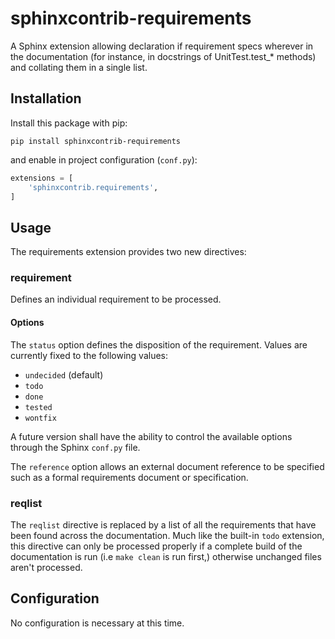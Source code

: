 # sphinxcontrib-requirements
A Sphinx extension allowing declaration if requirement specs wherever in the
documentation (for instance, in docstrings of UnitTest.test_* methods) and
collating them in a single list.

## Installation
Install this package with pip:

```shell script
pip install sphinxcontrib-requirements
```

and enable in project configuration (`conf.py`):

```python
extensions = [
    'sphinxcontrib.requirements',
]
```

## Usage
The requirements extension provides two new directives:

### requirement
Defines an individual requirement to be processed. 

#### Options
The `status` option defines the disposition of the requirement. Values are 
currently fixed to the following values:

* `undecided` (default)
* `todo`
* `done`
* `tested`
* `wontfix`

A future version shall have the ability to control the available options through
the Sphinx `conf.py` file.

The `reference` option allows an external document reference to be specified
such as a formal requirements document or specification.

### reqlist
The `reqlist` directive is replaced by a list of all the requirements that have
been found across the documentation. Much like the built-in `todo` extension,
this directive can only be processed properly if a complete build of the
documentation is run (i.e `make clean` is run first,) otherwise unchanged files 
aren't processed.

## Configuration
No configuration is necessary at this time.


